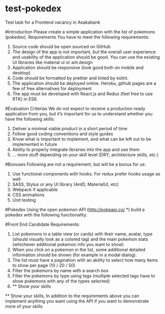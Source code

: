 # test-pokedex
Test task for a Frontend vacancy in Asakabank


#Introduction
Please create a simple application with the list of pokemons (pokedex). 
Requirements
You have to meet the following requirements:
1. Source code should be open sourced on GitHub
2. The design of the app is not important, but the overall user experience and usability of the application should be good. You can use the existing UI libraries like material ui or ant.design
3. Application should be responsive (look good both on mobile and desktop)
4. Code should be formatted by prettier and linted by eslint.
5. The application should be deployed online. Heroku, github pages are a few of free alternatives for deployment
6. The app must be developed with React.js and Redux (feel free to use RTK) in ES6. 

#Evaluation Criterias
We do not expect to receive a production ready application from you, but it’s important for us to understand whether you have the following skills:
1. Deliver a minimal viable product in a short period of time
2. Follow good coding conventions and style guides
3. Know what is important to implement, and what can be left out to be implemented in future
4. Ability to properly integrate libraries into the app and use them
5. ... more stuff depending on your skill level (DRY, architecture skills, etc.)

#Bonuses
Following are not a requirement, but will be a bonus for us:
1. Use functional components with hooks. For redux prefer hooks usage as well
2. SASS, Stylus or any UI library (AntD, MaterialUI, etc)
3. Webpack if applicable
4. CSS animations
5. Unit testing

#Pokedex
Using the open pokemon API (http://pokeapi.co/ *) build a pokedex with the following functionality:

#Front End Candidate Requirements:
1. List pokemons in a table view (or cards) with their name, avatar, type (should visually look as a colored tag) and the main pokemon stats (whichever additional pokemon info you want to show)
2. When you click on a pokemon in the list, some additional detailed information should be
shown (for example in a modal dialog).
3. The list must have a pagination with an ability to select how many items to show per page (10 / 20 / 50)
4. Filter the pokemons by name with a search box
5. Filter the pokemons by type using tags (multiple selected tags have to show pokemons with any of the types selected)
6. ** Show your skills

** Show your skills, In addition to the requirements above you can implement anything you want using the API if you want to demonstrate more of your skills

